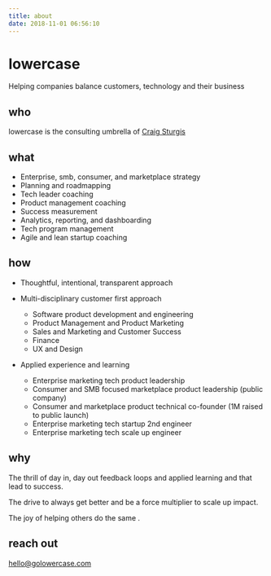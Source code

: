 ```yaml
---
title: about
date: 2018-11-01 06:56:10
---
```


# lowercase

Helping companies balance customers, technology and their business

## who

lowercase is the consulting umbrella of [Craig Sturgis](http://craigsturgis.com)

## what

* Enterprise, smb, consumer, and marketplace strategy
* Planning and roadmapping
* Tech leader coaching
* Product management coaching
* Success measurement
* Analytics, reporting, and dashboarding
* Tech program management
* Agile and lean startup coaching

## how

* Thoughtful, intentional, transparent approach
* Multi-disciplinary customer first approach
    * Software product development and engineering
    * Product Management and Product Marketing
    * Sales and Marketing and Customer Success
    * Finance
    * UX and Design
    
* Applied experience and learning
    * Enterprise marketing tech product leadership
    * Consumer and SMB focused marketplace product leadership (public company)
    * Consumer and marketplace product technical co-founder (1M raised to public launch)
    * Enterprise marketing tech startup 2nd engineer
    * Enterprise marketing tech scale up engineer

## why

The thrill of day in, day out feedback loops and applied learning and that lead to success. 

The drive to always get better and be a force multiplier to scale up impact.

The joy of helping others do the same .

## reach out

[hello@golowercase.com](mailto:hello@golowercase.com)
